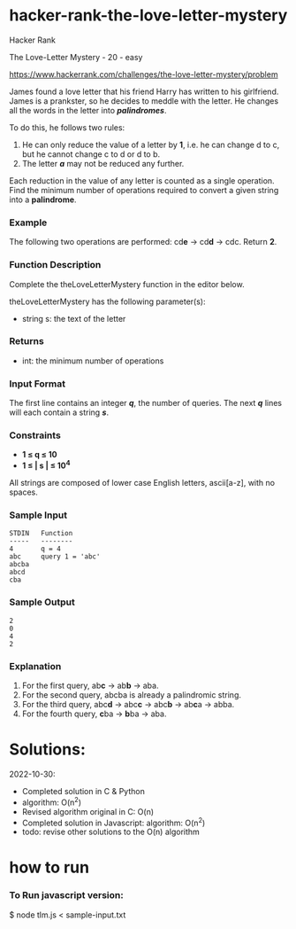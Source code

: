 # hacker-rank-the-love-letter-mystery

Hacker Rank

The Love-Letter Mystery - 20 - easy

https://www.hackerrank.com/challenges/the-love-letter-mystery/problem

James found a love letter that his friend Harry has written to his girlfriend. James is a prankster, so he decides to meddle with the letter. He changes all the words in the letter into ***palindromes***.

To do this, he follows two rules:

1. He can only reduce the value of a letter by **1**, i.e. he can change d to c, but he cannot change c to d or d to b.
2. The letter ***a*** may not be reduced any further.

Each reduction in the value of any letter is counted as a single operation. Find the minimum number of operations required to convert a given string into a **palindrome**.

### **Example**

The following two operations are performed: cd**e** → cd**d** → cdc. Return **2**.

### **Function Description**

Complete the theLoveLetterMystery function in the editor below.

theLoveLetterMystery has the following parameter(s):

- string s: the text of the letter

### **Returns**

- int: the minimum number of operations

### **Input Format**

The first line contains an integer ***q***, the number of queries.
The next ***q*** lines will each contain a string ***s***.

### **Constraints**

- **1 ≤ q ≤ 10**
- **1 ≤ | s | ≤ 10<sup>4</sup>**

All strings are composed of lower case English letters, ascii[a-z], with no spaces.

### **Sample Input**

```
STDIN   Function
-----   --------
4       q = 4
abc     query 1 = 'abc'
abcba
abcd
cba
```

### **Sample Output**

```
2
0
4
2
```

### **Explanation**

1. For the first query, ab**c** → ab**b** → aba.
2. For the second query, abcba is already a palindromic string.
3. For the third query, abc**d** → abc**c** → abc**b** → ab**c**a → abba.
4. For the fourth query, **c**ba → **b**ba → aba.


# Solutions:

2022-10-30: 
- Completed solution in C & Python
- algorithm: O(n<sup>2</sup>)
- Revised algorithm original in C: O(n)
- Completed solution in Javascript: algorithm: O(n<sup>2</sup>)
- todo: revise other solutions to the O(n) algorithm

# how to run

### To Run javascript version:

$ node tlm.js < sample-input.txt 
